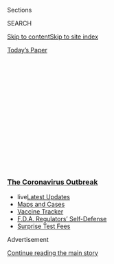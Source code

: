 <div id="app">

<div>

<div>

<div>

<div class="NYTAppHideMasthead css-1q2w90k e1suatyy0">

<div class="section css-ui9rw0 e1suatyy2">

<div class="css-eph4ug er09x8g0">

<div class="css-6n7j50">

</div>

<span class="css-1dv1kvn">Sections</span>

<div class="css-10488qs">

<span class="css-1dv1kvn">SEARCH</span>

</div>

[Skip to content](#site-content)[Skip to site
index](#site-index)

</div>

<div class="css-10698na e1huz5gh0">

</div>

</div>

<div id="masthead-bar-one" class="section hasLinks css-15hmgas e1csuq9d3">

<div class="css-uqyvli e1csuq9d0">

</div>

<div class="css-1uqjmks e1csuq9d1">

</div>

<div class="css-9e9ivx">

[](https://myaccount.nytimes3xbfgragh.onion/auth/login?response_type=cookie&client_id=vi)

</div>

<div class="css-1bvtpon e1csuq9d2">

[Today’s
Paper](https://www.nytimes3xbfgragh.onion/section/todayspaper)

</div>

</div>

</div>

</div>

<div data-aria-hidden="false">

<div id="site-content" data-role="main">

<div>

<div class="css-1aor85t" style="opacity:0.000000001;z-index:-1;visibility:hidden">

<div class="css-1hqnpie">

<div class="css-epjblv">

<span class="css-z6pdnw">Livestreaming the Seattle Symphony Became a
Source of Connection in Dark
Times</span>

</div>

<div class="css-k008qs">

<div class="css-1iwv8en">

<span class="css-18z7m18"></span>

<div>

<div>

</div>

</div>

</div>

<span class="css-1n6z4y">https://nyti.ms/33Ga1ZN</span>

<div class="css-1705lsu">

<div class="css-4xjgmj">

<div class="css-4skfbu" data-role="toolbar" data-aria-label="Social Media Share buttons, Save button, and Comments Panel with current comment count" data-testid="share-tools">

  - 
  - 
  - 
  - 
    
    <div class="css-6n7j50">
    
    </div>

  - 
  - 

</div>

</div>

</div>

</div>

</div>

</div>

<div class="css-13pd83m">

<div class="css-l9svim">

### [<span class="css-pa1jbp"><span class="css-1rxm0ex">The Coronavirus</span><span class="css-1rxm0ex"> Outbreak</span></span>](https://www.nytimes3xbfgragh.onion/news-event/coronavirus?name=styln-coronavirus-national&region=TOP_BANNER&block=storyline_menu_recirc&action=click&pgtype=Article&impression_id=f2d49420-f52e-11ea-b9b1-3dadc7cfc0e9&variant=undefined)

  - <span class="css-1qkutce"><span class="css-12clwdu">live</span>[Latest
    Updates](https://www.nytimes3xbfgragh.onion/2020/09/12/world/covid-19-coronavirus.html?name=styln-coronavirus-national&region=TOP_BANNER&block=storyline_menu_recirc&action=click&pgtype=Article&impression_id=f2d49421-f52e-11ea-b9b1-3dadc7cfc0e9&variant=undefined)</span>
  - <span class="css-1qkutce">[Maps and
    Cases](https://www.nytimes3xbfgragh.onion/interactive/2020/us/coronavirus-us-cases.html?name=styln-coronavirus-national&region=TOP_BANNER&block=storyline_menu_recirc&action=click&pgtype=Article&impression_id=f2d4bb30-f52e-11ea-b9b1-3dadc7cfc0e9&variant=undefined)</span>
  - <span class="css-1qkutce">[Vaccine
    Tracker](https://www.nytimes3xbfgragh.onion/interactive/2020/science/coronavirus-vaccine-tracker.html?name=styln-coronavirus-national&region=TOP_BANNER&block=storyline_menu_recirc&action=click&pgtype=Article&impression_id=f2d4bb31-f52e-11ea-b9b1-3dadc7cfc0e9&variant=undefined)</span>
  - <span class="css-1qkutce">[F.D.A. Regulators’
    Self-Defense](https://www.nytimes3xbfgragh.onion/2020/09/10/us/politics/fda-coronavirus-vaccine.html?name=styln-coronavirus-national&region=TOP_BANNER&block=storyline_menu_recirc&action=click&pgtype=Article&impression_id=f2d4bb32-f52e-11ea-b9b1-3dadc7cfc0e9&variant=undefined)</span>
  - <span class="css-1qkutce">[Surprise Test
    Fees](https://www.nytimes3xbfgragh.onion/2020/09/09/upshot/coronavirus-surprise-test-fees.html?name=styln-coronavirus-national&region=TOP_BANNER&block=storyline_menu_recirc&action=click&pgtype=Article&impression_id=f2d4bb33-f52e-11ea-b9b1-3dadc7cfc0e9&variant=undefined)</span>

</div>

</div>

<div id="top-wrapper" class="css-1sy8kpn">

<div id="top-slug" class="css-l9onyx">

Advertisement

</div>

[Continue reading the main
story](#after-top)

<div class="ad top-wrapper" style="text-align:center;height:100%;display:block;min-height:250px">

<div id="top" class="place-ad" data-position="top" data-size-key="top">

</div>

</div>

<div id="after-top">

</div>

</div>

<div id="sponsor-wrapper" class="css-1hyfx7x">

<div id="sponsor-slug" class="css-19vbshk">

Supported by

</div>

[Continue reading the main
story](#after-sponsor)

<div id="sponsor" class="ad sponsor-wrapper" style="text-align:center;height:100%;display:block">

</div>

<div id="after-sponsor">

</div>

</div>

[Screenland](/column/screenland "Screenland")

<div class="css-1vkm6nb ehdk2mb0">

# Livestreaming the Seattle Symphony Became a Source of Connection in Dark Times

</div>

<div class="css-79elbk" data-testid="photoviewer-wrapper">

<div class="css-z3e15g" data-testid="photoviewer-wrapper-hidden">

</div>

<div class="css-1a48zt4 ehw59r15" data-testid="photoviewer-children">

![<span class="css-ach9cc e1z0qqy90" itemprop="copyrightHolder"><span class="css-1ly73wi e1tej78p0">Credit...</span><span><span>Photo
illustration by Najeebah
Al-Ghadban</span></span></span>](https://static01.graylady3jvrrxbe.onion/images/2020/03/29/magazine/29mag-screenland-1/29mag-screenland-1-articleLarge.jpg?quality=75&auto=webp&disable=upscale)

</div>

</div>

<div class="css-xt80pu e12qa4dv0">

<div class="css-18e8msd">

<div class="css-vp77d3 epjyd6m0">

<div class="css-1baulvz">

By <span class="css-1baulvz last-byline" itemprop="name">Brooke
Jarvis</span>

</div>

</div>

  - March 24,
    2020

  - 
    
    <div class="css-4xjgmj">
    
    <div class="css-d8bdto" data-role="toolbar" data-aria-label="Social Media Share buttons, Save button, and Comments Panel with current comment count" data-testid="share-tools">
    
      - 
      - 
      - 
      - 
        
        <div class="css-6n7j50">
        
        </div>
    
      - 
      - 
    
    </div>
    
    </div>

</div>

</div>

<div class="section meteredContent css-1r7ky0e" name="articleBody" itemprop="articleBody">

<div class="css-1fanzo5 StoryBodyCompanionColumn">

<div class="css-53u6y8">

There was a bit of a cacophony at first, as conflicting melodies emerged
and subsided. This was the chaos of preparation, the warm-up, but after
a few moments the orchestra went quiet. It felt like a long, deep
breath, and so I took one, too. The graphic advertising the concert as
“Live From Benaroya Hall” in Seattle disappeared, revealing the
conductor, as he took his place onstage, all eyes on his upheld baton.
The music started softly and then grew stronger, filling my living room:
floating flutes, a charge of clarinets, the friendly vibrato of
bassoons. The strings played a single note, across seven
octaves.

</div>

</div>

![<span class="css-cch8ym"><span class="css-1dv1kvn">Credit</span><span class="css-ach9cc e1z0qqy90" itemprop="copyrightHolder"><span class="css-1ly73wi e1tej78p0">Credit...</span><span>Seattle
Symphony</span></span></span>](https://static01.graylady3jvrrxbe.onion/images/2020/03/29/magazine/29mag-screenland-vid-promo/29mag-screenland-vid-promo-videoSixteenByNineJumbo1600.png)

<div class="css-1fanzo5 StoryBodyCompanionColumn">

<div class="css-53u6y8">

It had been a scary week in Seattle, then the center of the [coronavirus
outbreak in the United
States](https://www.nytimes3xbfgragh.onion/news-event/coronavirus). The
virus was spreading in nursing homes, and there were more deaths being
reported every day. The governor of Washington had just banned all large
gatherings and closed all schools in the Seattle area. There were runs
on food and supplies. There were already layoffs and sure to be a lot
more. Though it was clear that we were at the very beginning of what
would be a long and spiraling crisis, the region’s hospitals were even
now running low on supplies, personnel and beds for critically ill
patients. Every small decision — to go to the store, to see friends, to
eat at restaurants, to visit the elderly — was suddenly taking on a new
moral weight. Within just a few days, as it sank in what truly caring
for one another needed to look like, even those choices would be
gone.

</div>

</div>

<div style="max-width:100%;margin:0 auto">

<div class="css-17dprlf" data-id="100000007046781" data-slug="29mag-screenland-pullquote1" style="max-width:600px">

</div>

</div>

<div class="css-1fanzo5 StoryBodyCompanionColumn">

<div class="css-53u6y8">

When I heard that the Seattle Symphony, which had been ordered to close
like everything else, would be livestreaming free concerts during the
crisis, I almost cried. I had never actually been to one of its
performances before, even though I live less than two miles from
Benaroya Hall. But now, seeing my city shut down around me, I couldn’t
wait to watch. The performance felt symbolic: a declaration that
connection and solidarity and collective beauty would continue, that we
could still gather together even as we stayed apart. I thought
immediately of the tiny poem Bertolt Brecht wrote in the midst of World
War II: “In the dark times/Will there be singing?/There will be
singing./Of the dark times.”

</div>

</div>

<div class="css-1fanzo5 StoryBodyCompanionColumn">

<div class="css-53u6y8">

I pictured the musicians, dressed in their black suits and dresses,
playing to the emptiness of a grand theater, while the rest of us
gathered around our laptops — like the families, hungry for reassurance,
who listened to F.D.R.’s fireside chats during the Great Depression.
Another viewer thought of a different historical analogue: the musicians
on the Titanic who kept playing music for the ship’s passengers even as
it sank. “Getting big ‘Gentlemen, it has been a privilege’ vibes,” he
wrote in the chat box that accompanied the video. “Thanks for this.”

In fact, the performance wasn’t to an empty theater, or technically live
at all — it was a livestream of a concert filmed the previous September.
Alexander White, the symphony’s associate principal trumpet and chairman
of the musicians’ labor organization, told me that the idea of
continuing performances without audiences, which was under consideration
just two days earlier, evaporated the day before the livestream. The
symphony had been rehearsing Tchaikovsky’s Symphony No. 5 for its
upcoming shows when the governor’s news conference announcing
regulations on group gatherings began. “We realized the orchestra
couldn’t actually safely be together,” White said. As a brass player,
he was particularly aware of all the breath and moisture that regularly
moves through a crowd of musicians. For the first time White could
remember, everyone stopped playing mid-rehearsal, packed up and left.

<div id="NYT_MAIN_CONTENT_2_REGION" class="css-9tf9ac">

<div>

</div>

</div>

In the chat box for the concert, viewers seemed puzzled. New arrivals
kept asking why the video showed a live audience in a shuttered city. A
commenter named David explained, “Not live, but not dead either.”
Someone else wrote: “Yeah, it’s confusing. But hey,
music.”

</div>

</div>

<div style="max-width:100%;margin:0 auto">

<div class="css-17dprlf" data-id="100000007046783" data-slug="29mag-screenland-pullquote2" style="max-width:600px">

</div>

</div>

<div class="css-1fanzo5 StoryBodyCompanionColumn">

<div class="css-53u6y8">

Over the next few days, as I stayed home and spent too much time reading
the news, it began to seem that the more people were separated and
confused and scared, the more there was music. Yo-Yo Ma started posting
performances with the hashtag \#SongsOfComfort, and more than three
million people [watched him play Antonin Dvorak’s “Going
Home.”](https://twitter.com/YoYo_Ma/status/1238572657278431234) The
Metropolitan Opera in New York announced it would be [streaming
previously filmed performances every
night](https://www.metopera.org/user-information/nightly-met-opera-streams/)
free; hundreds of thousands watched. High school students who wouldn’t
get to perform the spring musicals they’d been practicing started
singing for Twitter instead. A Seattle musician named Marina Albero, who
suddenly found all her gigs canceled and the schools where she teaches
closed, started organizing what she called “The Quarantine Sessions,”
streamed performances that would allow musicians to still play and
audiences to still support them. (When I called her, she stressed that
the money, while welcome, wasn’t the main point. “It’s about being
together and making something beautiful,” she said. “Nobody is anything
alone. That’s what this situation is demonstrating.”)

And from Italy, where a cascade of deaths in overwhelmed hospitals
presaged what we feared our own crisis would become, video after video
emerged of people in lockdown, standing on their balconies or leaning
out their windows, uniting the music of their violins and tambourines
and accordions and saxophones. They played patriotic tunes and folk
songs. They played “Smoke on the Water” and “Tequila.” Elderly women
stuck inside stepped onto their balconies and danced.

It took about an hour for the Seattle Symphony to perform Gustav
Mahler’s Symphony No. 1 in D major. The symphony is a glorious jumble,
rejected by its first audiences as too modern: It incorporates klezmer
accents, folk-dance melodies, a funeral march and victorious horn
crescendos. I kept waiting for the performance to feel solemn and
historic, to get goosebumps of the kind I have when I read Brecht’s poem
or think about people singing “There’ll Always Be an England” during the
Blitz. But instead it felt like life, strange and confusing and funny
and scary and beautiful, and still going on. In the chat box, people
leaned into the surreality of the situation, making jokes about the rude
noise of one another’s candy wrappers, about being tall and blocking
other people’s views of the stage, about whether “clap” emojis are
acceptable between movements, when real clapping, per symphony
etiquette, is not. “Mahler is an absolute unit of a composer,” someone
wrote; sex bots invaded the chat. People celebrated the music, told one
another where they were watching from and wished one another health and
luck and safety in a changed and scary world. White, the trumpet player,
watched the chat from his own computer. “It was endearing and
heartening,” he said. “But it was also reality.”

By the time it was over, nearly 90,000 people from Seattle and around
the world had tuned in. By comparison, 4,835 people bought tickets for
the original three-day run of the symphony, back in the other world that
was last September. The symphony made plans for more shows: experimental
solos filmed in homes or the empty hall; group pieces merged together
electronically; more livestreams of past performances. I knew I would
want to watch them. I wanted the deep breath, the feeling of connection,
even the jokes about sex bots. I wanted the woodwinds making the soft
sounds of nature and the brass section trumpeting victory, whatever that
might mean now.

</div>

</div>

</div>

<div>

</div>

<div>

</div>

<div>

</div>

<div>

<div id="bottom-wrapper" class="css-1ede5it">

<div id="bottom-slug" class="css-l9onyx">

Advertisement

</div>

[Continue reading the main
story](#after-bottom)

<div id="bottom" class="ad bottom-wrapper" style="text-align:center;height:100%;display:block;min-height:90px">

</div>

<div id="after-bottom">

</div>

</div>

</div>

</div>

</div>

## Site Index

<div>

</div>

## Site Information Navigation

  - [© <span>2020</span> <span>The New York Times
    Company</span>](https://help.nytimes3xbfgragh.onion/hc/en-us/articles/115014792127-Copyright-notice)

<!-- end list -->

  - [NYTCo](https://www.nytco.com/)
  - [Contact
    Us](https://help.nytimes3xbfgragh.onion/hc/en-us/articles/115015385887-Contact-Us)
  - [Work with us](https://www.nytco.com/careers/)
  - [Advertise](https://nytmediakit.com/)
  - [T Brand Studio](http://www.tbrandstudio.com/)
  - [Your Ad
    Choices](https://www.nytimes3xbfgragh.onion/privacy/cookie-policy#how-do-i-manage-trackers)
  - [Privacy](https://www.nytimes3xbfgragh.onion/privacy)
  - [Terms of
    Service](https://help.nytimes3xbfgragh.onion/hc/en-us/articles/115014893428-Terms-of-service)
  - [Terms of
    Sale](https://help.nytimes3xbfgragh.onion/hc/en-us/articles/115014893968-Terms-of-sale)
  - [Site
    Map](https://spiderbites.nytimes3xbfgragh.onion)
  - [Help](https://help.nytimes3xbfgragh.onion/hc/en-us)
  - [Subscriptions](https://www.nytimes3xbfgragh.onion/subscription?campaignId=37WXW)

</div>

</div>

</div>

</div>
